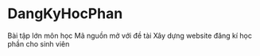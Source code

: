 # DangKyHocPhan
Bài tập lớn môn học Mã nguồn mở với đề tài Xây dựng website đăng kí học phần cho sinh viên

